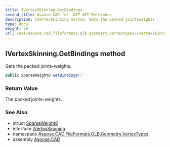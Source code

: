 ```yaml
---
title: IVertexSkinning.GetBindings
second_title: Aspose.CAD for .NET API Reference
description: IVertexSkinning method. Gets the packed jointsweights
type: docs
weight: 70
url: /net/aspose.cad.fileformats.glb.geometry.vertextypes/ivertexskinning/getbindings/
---
```

## IVertexSkinning.GetBindings method

Gets the packed joints-weights.

```csharp
public SparseWeight8 GetBindings()
```

### Return Value

The packed joints-weights.

### See Also

* struct [SparseWeight8](../../../aspose.cad.fileformats.glb.transforms/sparseweight8/)
* interface [IVertexSkinning](../)
* namespace [Aspose.CAD.FileFormats.GLB.Geometry.VertexTypes](../../ivertexskinning/)
* assembly [Aspose.CAD](../../../)


